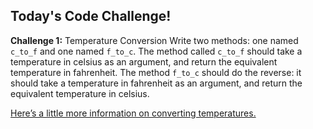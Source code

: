 ## Today's Code Challenge!

**Challenge 1:** Temperature Conversion
Write two methods: one named `c_to_f` and one named `f_to_c`. The method called `c_to_f` should take a temperature in celsius as an argument, and return the equivalent temperature in fahrenheit. The method `f_to_c` should do the reverse: it should take a temperature in fahrenheit as an argument, and return the equivalent temperature in celsius. 

[Here’s a little more information on converting temperatures.](http://www.mathsisfun.com/temperature-conversion.html)

